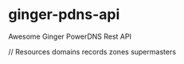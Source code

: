 ginger-pdns-api
===============

Awesome Ginger PowerDNS Rest API


// Resources
domains
records
zones
supermasters